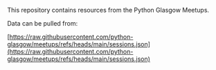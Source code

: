 This repository contains resources from the Python Glasgow Meetups.

Data can be pulled from:

[https://raw.githubusercontent.com/python-glasgow/meetups/refs/heads/main/sessions.json](https://raw.githubusercontent.com/python-glasgow/meetups/refs/heads/main/sessions.json)